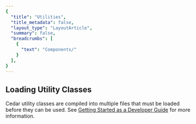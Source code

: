 ```yaml
---
{
  "title": "Utilities",
  "title_metadata": false,
  "layout_type": "LayoutArticle",
  "summary": false,
  "breadcrumbs": [
    {
      "text": "Components/"
    }
  ],
}
---
```


<cdr-doc-table-of-contents-shell parentSelector='h2' childSelector='h3'>

## Loading Utility Classes

Cedar utility classes are compiled into multiple files that must be loaded before they can be used. See [Getting Started as a Developer Guide](https://rei.github.io/rei-cedar-docs/getting-started/as-a-developer#Include-Component-and-Utility-CSS) for more information.

<css-utilities />

</cdr-doc-table-of-contents-shell>

